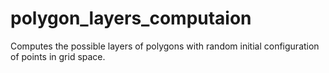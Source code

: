 # polygon_layers_computaion
Computes the possible layers of polygons with random initial configuration of points in grid space.
